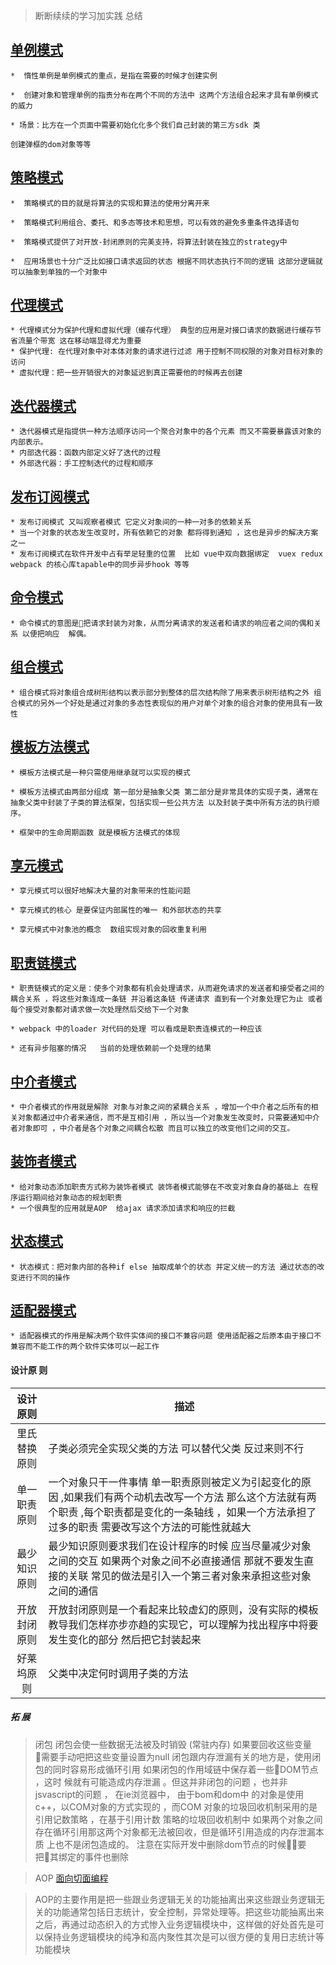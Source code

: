 > 断断续续的学习加实践  总结

## [单例模式 ](https://github.com/FreemenL/js-design_pattern/tree/master/%E5%8D%95%E4%BE%8B%E6%A8%A1%E5%BC%8F)

    *  惰性单例是单例模式的重点，是指在需要的时候才创建实例 

    *  创建对象和管理单例的指责分布在两个不同的方法中 这两个方法组合起来才具有单例模式的威力

    * 场景：比方在一个页面中需要初始化化多个我们自己封装的第三方sdk 类 

    创建弹框的dom对象等等

## [策略模式 ](https://github.com/FreemenL/js-design_pattern/tree/master/%E7%AD%96%E7%95%A5%E6%A8%A1%E5%BC%8F)

    
    *  策略模式的目的就是将算法的实现和算法的使用分离开来

    *  策略模式利用组合、委托、和多态等技术和思想，可以有效的避免多重条件选择语句

    *  策略模式提供了对开放-封闭原则的完美支持，将算法封装在独立的strategy中

    *  应用场景也十分广泛比如接口请求返回的状态 根据不同状态执行不同的逻辑 这部分逻辑就可以抽象到单独的一个对象中 

## [代理模式 ](https://github.com/FreemenL/js-design_pattern/tree/master/%E4%BB%A3%E7%90%86%E6%A8%A1%E5%BC%8F)

	* 代理模式分为保护代理和虚拟代理（缓存代理） 典型的应用是对接口请求的数据进行缓存节省流量个带宽 这在移动端显得尤为重要
	* 保护代理: 在代理对象中对本体对象的请求进行过滤 用于控制不同权限的对象对目标对象的访问
	* 虚拟代理：把一些开销很大的对象延迟到真正需要他的时候再去创建

    
## [迭代器模式 ](https://github.com/FreemenL/js-design_pattern/tree/master/%E8%BF%AD%E4%BB%A3%E5%99%A8%E6%A8%A1%E5%BC%8F)

    * 迭代器模式是指提供一种方法顺序访问一个聚合对象中的各个元素 而又不需要暴露该对象的内部表示。 
    * 内部迭代器：函数内部定义好了迭代的过程
    * 外部迭代器：手工控制迭代的过程和顺序 

## [发布订阅模式 ](https://github.com/FreemenL/js-design_pattern/tree/master/%E5%8F%91%E5%B8%83%E8%AE%A2%E9%98%85%E6%A8%A1%E5%BC%8F)

	* 发布订阅模式 又叫观察者模式 它定义对象间的一种一对多的依赖关系 
	* 当一个对象的状态发生改变时，所有依赖它的对象 都将得到通知 ，这也是异步的解决方案之一
	* 发布订阅模式在软件开发中占有举足轻重的位置  比如 vue中双向数据绑定  vuex redux webpack 的核心库tapable中的同步异步hook 等等

## [命令模式 ](https://github.com/FreemenL/js-design_pattern/tree/master/%E5%91%BD%E4%BB%A4%E6%A8%A1%E5%BC%8F)

    * 命令模式的意图是把请求封装为对象，从而分离请求的发送者和请求的响应者之间的偶和关系 以便把响应  解偶。

## [组合模式 ](https://github.com/FreemenL/js-design_pattern/tree/master/%E7%BB%84%E5%90%88%E6%A8%A1%E5%BC%8F)
	
	* 组合模式将对象组合成树形结构以表示部分到整体的层次结构除了用来表示树形结构之外 组合模式的另外一个好处是通过对象的多态性表现似的用户对单个对象的组合对象的使用具有一致性

## [模板方法模式 ](https://github.com/FreemenL/js-design_pattern/blob/master/%E6%A8%A1%E6%9D%BF%E6%96%B9%E6%B3%95%E6%A8%A1%E5%BC%8F/index.html)

	* 模板方法模式是一种只需使用继承就可以实现的模式 

	* 模板方法模式由两部分组成 第一部分是抽象父类 第二部分是非常具体的实现子类，通常在抽象父类中封装了子类的算法框架，包括实现一些公共方法 以及封装子类中所有方法的执行顺序。

	* 框架中的生命周期函数 就是模板方法模式的体现

## [享元模式 ](https://github.com/FreemenL/js-design_pattern/tree/master/%E4%BA%AB%E5%85%83%E6%A8%A1%E5%BC%8F) 

	* 享元模式可以很好地解决大量的对象带来的性能问题 

	* 享元模式的核心 是要保证内部属性的唯一 和外部状态的共享 

	* 享元模式中对象池的概念  数组实现对象的回收重复利用 

## [职责链模式 ](https://github.com/FreemenL/js-design_pattern/tree/master/%E8%81%8C%E8%B4%A3%E9%93%BE%E6%A8%A1%E5%BC%8F)

	* 职责链模式的定义是：使多个对象都有机会处理请求，从而避免请求的发送者和接受者之间的耦合关系 ，将这些对象连成一条链 并沿着这条链 传递请求 直到有一个对象处理它为止 或者每个接受对象都对请求做一次处理然后交给下一个对象   

	* webpack 中的loader 对代码的处理 可以看成是职责连模式的一种应该   

	* 还有异步阻塞的情况   当前的处理依赖前一个处理的结果  

## [中介者模式 ](https://github.com/FreemenL/js-design_pattern/tree/master/%E4%B8%AD%E4%BB%8B%E8%80%85%E6%A8%A1%E5%BC%8F)

	* 中介者模式的作用就是解除 对象与对象之间的紧耦合关系 ，增加一个中介者之后所有的相关对象都通过中介者来通信，而不是互相引用 ，所以当一个对象发生改变时，只需要通知中介者对象即可 ，中介者是各个对象之间耦合松散 而且可以独立的改变他们之间的交互。

## [装饰者模式 ](https://github.com/FreemenL/js-design_pattern/tree/master/%E8%A3%85%E9%A5%B0%E8%80%85%E6%A8%A1%E5%BC%8F)

	* 给对象动态添加职责方式称为装饰者模式 装饰者模式能够在不改变对象自身的基础上 在程序运行期间给对象动态的规划职责 
    * 一个很典型的应用就是AOP  给ajax 请求添加请求和响应的拦截

## [状态模式 ](https://github.com/FreemenL/js-design_pattern/tree/master/%E7%8A%B6%E6%80%81%E6%A8%A1%E5%BC%8F)

	* 状态模式：把对象内部的各种if else 抽取成单个的状态 并定义统一的方法 通过状态的改变进行不同的操作 

## [适配器模式 ](https://github.com/FreemenL/js-design_pattern/tree/master/适配器模式) 

	* 适配器模式的作用是解决两个软件实体间的接口不兼容问题 使用适配器之后原本由于接口不兼容而不能工作的两个软件实体可以一起工作



#### 设计原 则

 设计原则 | 描述 
:------------------:|-----------
|里氏替换原则 |子类必须完全实现父类的方法 可以替代父类 反过来则不行
| 单一职责原则 | 一个对象只干一件事情 单一职责原则被定义为引起变化的原因 ,如果我们有两个动机去改写一个方法 那么这个方法就有两个职责 ,每个职责都是变化的一条轴线 ，如果一个方法承担了过多的职责 需要改写这个方法的可能性就越大|
|最少知识原则|最少知识原则要求我们在设计程序的时候 应当尽量减少对象之间的交互 如果两个对象之间不必直接通信 那就不要发生直接的关联  常见的做法是引入一个第三者对象来承担这些对象之间的通信|
|开放封闭原则|开放封闭原则是一个看起来比较虚幻的原则，没有实际的模板教导我们怎样亦步亦趋的实现它，可以理解为找出程序中将要发生变化的部分 然后把它封装起来|
|好莱坞原则|父类中决定何时调用子类的方法|


##### 拓 展 
> 闭包
> 闭包会使一些数据无法被及时销毁 (常驻内存) 如果要回收这些变量 需要手动吧把这些变量设置为null 
> 闭包跟内存泄漏有关的地方是，使用闭包的同时容易形成循环引用 如果闭包的作用域链中保存着一些DOM节点 ，这时
> 候就有可能造成内存泄漏 。但这并非闭包的问题 ，也并非jsvascript的问题 ， 在ie浏览器中， 由于bom和dom中
> 的对象是使用c++，以COM对象的方式实现的 ，而COM 对象的垃圾回收机制采用的是引用记数策略 ，在基于引用计数
> 策略的垃圾回收机制中 如果两个对象之间存在循环引用那这两个对象都无法被回收，但是循环引用造成的内存泄漏本质
> 上也不是闭包造成的。  注意在实际开发中删除dom节点的时候要把其绑定的事件也删除

>AOP [面向切面编程](https://github.com/FreemenL/js-design_pattern/blob/master/%E8%A3%85%E9%A5%B0%E8%80%85%E6%A8%A1%E5%BC%8F/AOP.html)

>AOP的主要作用是把一些跟业务逻辑无关的功能抽离出来这些跟业务逻辑无关的功能通常包括日志统计，安全控制，异常处理等。把这些功能抽离出来之后，再通过动态织入的方式惨入业务逻辑模块中，这样做的好处首先是可以保持业务逻辑模块的纯净和高内聚性其次是可以很方便的复用日志统计等功能模块
